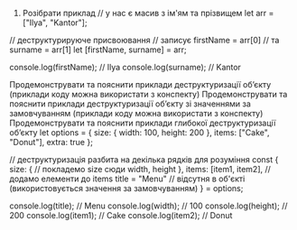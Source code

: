 1. Розібрати приклад 
// у нас є масив з ім'ям та прізвищем
let arr = ["Ilya", "Kantor"];


// деструктурируюче присвоювання
// записує firstName = arr[0]
// та surname = arr[1]
let [firstName, surname] = arr;


console.log(firstName); // Ilya
console.log(surname);  // Kantor

Продемонструвати та пояснити приклади деструктуризації об’єкту (приклади коду можна використати з конспекту)
Продемонструвати та пояснити приклади деструктуризації об’єкту зі значеннями за замовчуванням (приклади коду можна використати з конспекту)
Продемонструвати та пояснити приклади глибокої деструктуризації об’єкту 
let options = {
    size: {
      width: 100,
      height: 200
    },
    items: ["Cake", "Donut"],
    extra: true
  };
 
  // деструктуризація разбита на декілька рядків для розуміння
  const {
    size: { // покладемо size сюди
      width,
      height
    },
    items: [item1, item2], // додамо елементи до items
    title = "Menu" // відсутня в об'єкті (використовується значення за замовчуванням)
  } = options;
 
  console.log(title);  // Menu
  console.log(width);  // 100
  console.log(height); // 200
  console.log(item1);  // Cake
  console.log(item2);  // Donut
